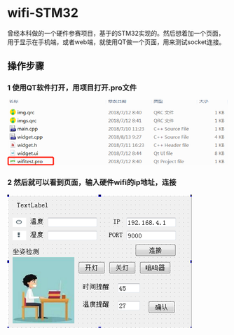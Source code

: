 # wifi-STM32
曾经本科做的一个硬件参赛项目，基于的STM32实现的。然后想着加一个页面，用于显示在手机端，或者web端，就使用QT做一个页面，用来测试socket连接。
 ## 操作步骤
### 1 使用QT软件打开，用项目打开.pro文件
![image](./readmeImage/20230111222856.png)  
### 2 然后就可以看到页面，输入硬件wifi的ip地址，连接  
![image](./readmeImage/20230111221516.png)  

